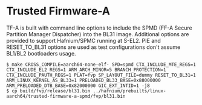 # Trusted Firmware-A

TF-A is built with command line options to include the SPMD (FF-A Secure Partition Manager Dispatcher) into the BL31 image.
Additional options are provided to support Hafnium/SPMC running at S-EL2.
PIE and RESET_TO_BL31 options are used as test configurations don't assume BL1/BL2 bootloaders usage.

```
$ make CROSS_COMPILE=aarch64-none-elf- SPD=spmd CTX_INCLUDE_MTE_REGS=1 CTX_INCLUDE_EL2_REGS=1 ARM_ARCH_MINOR=5 BRANCH_PROTECTION=1 CTX_INCLUDE_PAUTH_REGS=1 PLAT=fvp SP_LAYOUT_FILE=dummy RESET_TO_BL31=1 ARM_LINUX_KERNEL_AS_BL33=1 PRELOADED_BL33_BASE=0x88000000 ARM_PRELOADED_DTB_BASE=0x82000000 GIC_EXT_INTID=1 -j8
$ cp build/fvp/release/bl31.bin ../hafnium/prebuilts/linux-aarch64/trusted-firmware-a-spmd/fvp/bl31.bin
```
